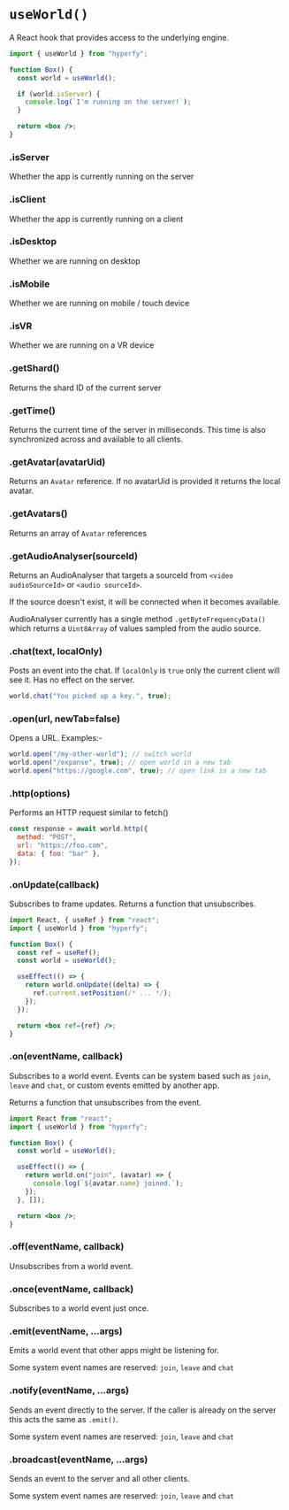 # `useWorld()`

A React hook that provides access to the underlying engine.

```jsx
import { useWorld } from "hyperfy";

function Box() {
  const world = useWorld();

  if (world.isServer) {
    console.log(`I'm running on the server!`);
  }

  return <box />;
}
```

### .isServer

Whether the app is currently running on the server

### .isClient

Whether the app is currently running on a client

### .isDesktop

Whether we are running on desktop

### .isMobile

Whether we are running on mobile / touch device

### .isVR

Whether we are running on a VR device

### .getShard()

Returns the shard ID of the current server

### .getTime()

Returns the current time of the server in milliseconds. This time is also synchronized across and available to all clients.

### .getAvatar(avatarUid)

Returns an `Avatar` reference. If no avatarUid is provided it returns the local avatar.

### .getAvatars()

Returns an array of `Avatar` references

### .getAudioAnalyser(sourceId)

Returns an AudioAnalyser that targets a sourceId from `<video audioSourceId>` or `<audio sourceId>`.

If the source doesn't exist, it will be connected when it becomes available.

AudioAnalyser currently has a single method `.getByteFrequencyData()` which returns a `Uint8Array` of values sampled from the audio source.

### .chat(text, localOnly)

Posts an event into the chat. If `localOnly` is `true` only the current client will see it. Has no effect on the server.

```jsx
world.chat("You picked up a key.", true);
```

### .open(url, newTab=false)

Opens a URL. Examples:-

```jsx
world.open("/my-other-world"); // switch world
world.open("/expanse", true); // open world in a new tab
world.open("https://google.com", true); // open link in a new tab
```

### .http(options)

Performs an HTTP request similar to fetch()

```jsx
const response = await world.http({
  method: "POST",
  url: "https://foo.com",
  data: { foo: "bar" },
});
```

### .onUpdate(callback)

Subscribes to frame updates. Returns a function that unsubscribes.

```jsx
import React, { useRef } from "react";
import { useWorld } from "hyperfy";

function Box() {
  const ref = useRef();
  const world = useWorld();

  useEffect(() => {
    return world.onUpdate((delta) => {
      ref.current.setPosition(/* ... */);
    });
  });

  return <box ref={ref} />;
}
```

### .on(eventName, callback)

Subscribes to a world event. Events can be system based such as `join`, `leave` and `chat`, or custom events emitted by another app.

Returns a function that unsubscribes from the event.

```jsx
import React from "react";
import { useWorld } from "hyperfy";

function Box() {
  const world = useWorld();

  useEffect(() => {
    return world.on("join", (avatar) => {
      console.log(`${avatar.name} joined.`);
    });
  }, []);

  return <box />;
}
```

### .off(eventName, callback)

Unsubscribes from a world event.

### .once(eventName, callback)

Subscribes to a world event just once.

### .emit(eventName, ...args)

Emits a world event that other apps might be listening for.

Some system event names are reserved: `join`, `leave` and `chat`

### .notify(eventName, ...args)

Sends an event directly to the server. If the caller is already on the server this acts the same as `.emit()`.

Some system event names are reserved: `join`, `leave` and `chat`

### .broadcast(eventName, ...args)

Sends an event to the server and all other clients.

Some system event names are reserved: `join`, `leave` and `chat`
